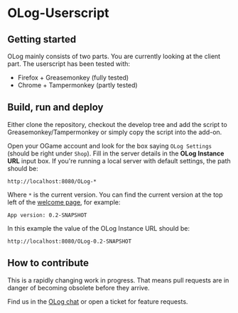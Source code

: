 
OLog-Userscript
===============

Getting started
---------------

OLog mainly consists of two parts. You are currently looking at the client part.
The userscript has been tested with:

- Firefox + Greasemonkey (fully tested)
- Chrome + Tampermonkey (partly tested)

Build, run and deploy
---------------------

Either clone the repository, checkout the develop tree and add the script to Greasemonkey/Tampermonkey or simply copy the script into the add-on.

Open your OGame account and look for the box saying `OLog Settings` (should be right under `Shop`). Fill in the server details in the **OLog Instance URL** input box. If you're running a local server with default settings, the path should be:

    http://localhost:8080/OLog-*

Where `*` is the current version.
You can find the current version at the top left of the [welcome page](http://localhost:8080), for example:

    App version: 0.2-SNAPSHOT

In this example the value of the OLog Instance URL should be:

    http://localhost:8080/OLog-0.2-SNAPSHOT

How to contribute
-----------------

This is a rapidly changing work in progress. That means pull requests are in danger of becoming obsolete before they arrive.

Find us in the [OLog chat](http://chat.stackexchange.com/rooms/30740/olog-ogame-logger-and-personal-assistant) or open a ticket for feature requests.
